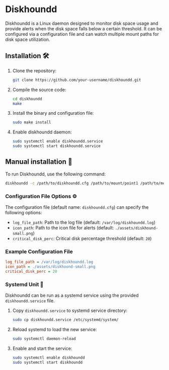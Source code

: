 # Diskhoundd

Diskhoundd is a Linux daemon designed to monitor disk space usage and provide alerts when the disk space falls below a certain threshold. It can be configured via a configuration file and can watch multiple mount paths for disk space utilization.

## Installation 🛠️

1. Clone the repository:

   ```bash
   git clone https://github.com/your-username/diskhoundd.git
   ```

2. Compile the source code:

   ```bash
   cd diskhoundd
   make
   ```

3. Install the binary and configuration file:

   ```bash
   sudo make install
   ```

4. Enable diskhoundd daemon:

   ```bash
   sudo systemctl enable diskhoundd.service 
   sudo systemctl start diskhoundd.service 
   ```

## Manual installation 🚀

To run Diskhoundd, use the following command:

```bash
diskhoundd -c /path/to/diskhoundd.cfg /path/to/mount/point1 /path/to/mount/point2 ...
```

### Configuration File Options ⚙️

The configuration file (default name: `diskhoundd.cfg`) can specify the following options:

- `log_file_path`: Path to the log file (default: `/var/log/diskhoundd.log`)
- `icon_path`: Path to the icon file for alerts (default: `./assets/diskhound-small.png`)
- `critical_disk_perc`: Critical disk percentage threshold (default: `20`)

### Example Configuration File

```ini
log_file_path = /var/log/diskhoundd.log
icon_path = ./assets/diskhound-small.png
critical_disk_perc = 20
```

### Systemd Unit 🐧

Diskhoundd can be run as a systemd service using the provided `diskhoundd.service` file.

1. Copy `diskhoundd.service` to systemd service directory:

   ```bash
   sudo cp diskhoundd.service /etc/systemd/system/
   ```

2. Reload systemd to load the new service:

   ```bash
   sudo systemctl daemon-reload
   ```

3. Enable and start the service:

   ```bash
   sudo systemctl enable diskhoundd
   sudo systemctl start diskhoundd
   ```
